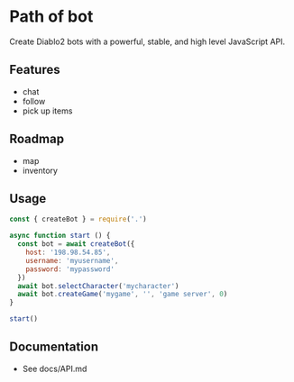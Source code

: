 # Path of bot

Create Diablo2 bots with a powerful, stable, and high level JavaScript API.

## Features

* chat
* follow
* pick up items

## Roadmap

* map
* inventory

## Usage

```js
const { createBot } = require('.')

async function start () {
  const bot = await createBot({
    host: '198.98.54.85',
    username: 'myusername',
    password: 'mypassword'
  })
  await bot.selectCharacter('mycharacter')
  await bot.createGame('mygame', '', 'game server', 0)
}

start()

```

## Documentation

* See docs/API.md